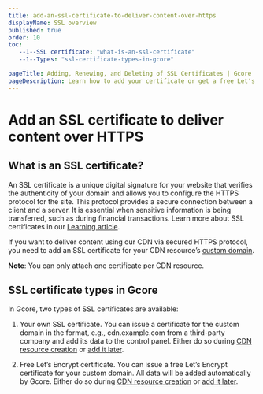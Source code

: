 ```yaml
---
title: add-an-ssl-certificate-to-deliver-content-over-https
displayName: SSL overview
published: true
order: 10
toc:
   --1--SSL certificate: "what-is-an-ssl-certificate"
   --1--Types: "ssl-certificate-types-in-gcore"

pageTitle: Adding, Renewing, and Deleting of SSL Certificates | Gcore
pageDescription: Learn how to add your certificate or get a free Let's Encrypt certificate, renew, and delete SSL certificates.
---
```

# Add an SSL certificate to deliver content over HTTPS

## What is an SSL certificate?

An SSL certificate is a unique digital signature for your website that verifies the authenticity of your domain and allows you to configure the HTTPS protocol for the site. This protocol provides a secure connection between a client and a server. It is essential when sensitive information is being transferred, such as during financial transactions. Learn more about SSL certificates in our <a href="https://gcore.com/learning/what-are-ssl-certificates/" target="_blank">Learning article</a>.

If you want to deliver content using our CDN via secured HTTPS protocol, you need to add an SSL certificate for your CDN resource’s <a href="https://gcore.com/docs/cdn/cdn-resource-options/general/create-and-set-a-custom-domain-for-the-content-delivery-via-cdn" target="_blank">custom domain</a>.  

**Note**: You can only attach one certificate per CDN resource.

## SSL certificate types in Gcore

In Gcore, two types of SSL certificates are available:

1. Your own SSL certificate. You can issue a certificate for the custom domain in the format, e.g., cdn.example.com from a third-party company and add its data to the control panel. Either do so during <a href="https://gcore.com/docs/cdn/ssl-certificates/configure-your-own-ssl-certificate#method-1-add-ssl-certificate-during-cdn-resource-creation" target="_blank">CDN resource creation</a> or <a href="https://gcore.com/docs/cdn/ssl-certificates/configure-your-own-ssl-certificate#method-2-add-ssl-certificate-for-an-existing-cdn-resource" target="_blank">add it later</a>.   

2. Free Le</a>t’s Encrypt certificate. You can issue a free Let’s Encrypt certificate for your custom domain. All data will be added automatically by Gcore. Either do so during <a href="https://gcore.com/docs/cdn/ssl-certificates/configure-lets-encrypt-certificate#during-resource-creation" target="_blank">CDN resource creation</a> or <a href="https://gcore.com/docs/cdn/ssl-certificates/configure-lets-encrypt-certificate#for-created-resource" target="_blank">add it later</a>.